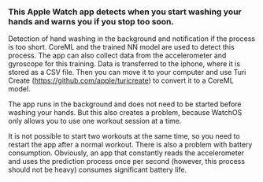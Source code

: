 ### This Apple Watch app detects when you start washing your hands and warns you if you stop too soon.

Detection of hand washing in the background and notification if the process is too short. CoreML and the trained NN model 
are used to detect this process. The app can also collect data from the accelerometer and gyroscope for this training. 
Data is transferred to the iphone, where it is stored as a CSV file. Then you can move it to your computer and use Turi Create (https://github.com/apple/turicreate) to convert it to a CoreML model.

The app runs in the background and does not need to be started before washing your hands.
But this also creates a problem, because WatchOS only allows you to use one workout session at a time.

It is not possible to start two workouts at the same time, so you need to restart the app after a normal workout.
There is also a problem with battery consumption. 
Obviously, an app that constantly reads the accelerometer and uses the prediction process once per second
(however, this process should not be heavy) consumes significant battery life.
